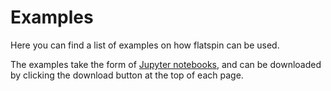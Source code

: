 # Examples

Here you can find a list of examples on how flatspin can be used.

The examples take the form of [Jupyter notebooks](https://jupyter.org/), and can be downloaded by clicking the download button at the top of each page.

```{tableofcontents}
```
